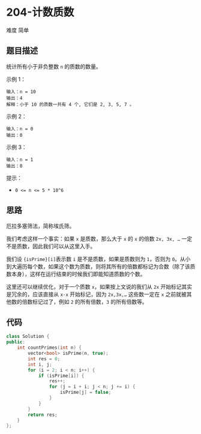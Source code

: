 # 204-计数质数

难度 简单



## 题目描述

统计所有小于非负整数 `n` 的质数的数量。

示例 1：
```
输入：n = 10
输出：4
解释：小于 10 的质数一共有 4 个, 它们是 2, 3, 5, 7 。
```
示例 2：
```
输入：n = 0
输出：0
```
示例 3：
```
输入：n = 1
输出：0
```

提示：

- `0 <= n <= 5 * 10^6`



## 思路

厄拉多塞筛法，简称埃氏筛。

我们考虑这样一个事实：如果 `x` 是质数，那么大于 `x` 的 `x` 的倍数 `2x, 3x, …` 一定不是质数，因此我们可以从这里入手。

我们设 `{isPrime}[i]`表示数 `i` 是不是质数，如果是质数则为 `1`，否则为 `0`。从小到大遍历每个数，如果这个数为质数，则将其所有的倍数都标记为合数（除了该质数本身），这样在运行结束的时候我们即能知道质数的个数。

这里还可以继续优化，对于一个质数 `x`，如果按上文说的我们从 `2x` 开始标记其实是冗余的，应该直接从 `x⋅x` 开始标记，因为 `2x,3x,…` 这些数一定在 `x` 之前就被其他数的倍数标记过了，例如 `2` 的所有倍数，`3` 的所有倍数等。



## 代码

```c++
class Solution {
public:
    int countPrimes(int n) {
        vector<bool> isPrime(n, true);
        int res = 0;
        int i, j;
        for (i = 2; i < n; i++) {
            if (isPrime[i]) {
                res++;
                for (j = i + i; j < n; j += i) {
                    isPrime[j] = false;
                }
            }
        }
        return res;
    }
};
```

